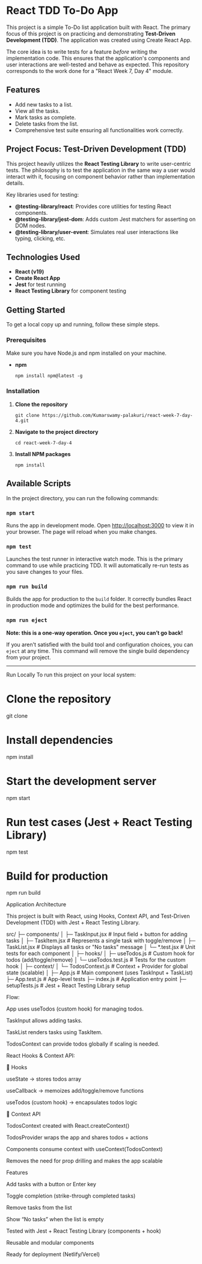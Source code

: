 # React TDD To-Do App

This project is a simple To-Do list application built with React. The primary focus of this project is on practicing and demonstrating **Test-Driven Development (TDD)**. The application was created using Create React App.

The core idea is to write tests for a feature *before* writing the implementation code. This ensures that the application's components and user interactions are well-tested and behave as expected. This repository corresponds to the work done for a "React Week 7, Day 4" module.

## Features

*   Add new tasks to a list.
*   View all the tasks.
*   Mark tasks as complete.
*   Delete tasks from the list.
*   Comprehensive test suite ensuring all functionalities work correctly.

## Project Focus: Test-Driven Development (TDD)

This project heavily utilizes the **React Testing Library** to write user-centric tests. The philosophy is to test the application in the same way a user would interact with it, focusing on component behavior rather than implementation details.

Key libraries used for testing:
*   **@testing-library/react**: Provides core utilities for testing React components.
*   **@testing-library/jest-dom**: Adds custom Jest matchers for asserting on DOM nodes.
*   **@testing-library/user-event**: Simulates real user interactions like typing, clicking, etc.

## Technologies Used

*   **React (v19)**
*   **Create React App**
*   **Jest** for test running
*   **React Testing Library** for component testing

## Getting Started

To get a local copy up and running, follow these simple steps.

### Prerequisites

Make sure you have Node.js and npm installed on your machine.
*   **npm**
    ```
    npm install npm@latest -g
    ```

### Installation

1.  **Clone the repository**
    ```
    git clone https://github.com/Kumarswamy-palakuri/react-week-7-day-4.git
    ```
2.  **Navigate to the project directory**
    ```
    cd react-week-7-day-4
    ```
3.  **Install NPM packages**
    ```
    npm install
    ```

## Available Scripts

In the project directory, you can run the following commands:

### `npm start`

Runs the app in development mode.
Open [http://localhost:3000](http://localhost:3000) to view it in your browser. The page will reload when you make changes.

### `npm test`

Launches the test runner in interactive watch mode.
This is the primary command to use while practicing TDD. It will automatically re-run tests as you save changes to your files.

### `npm run build`

Builds the app for production to the `build` folder.
It correctly bundles React in production mode and optimizes the build for the best performance.

### `npm run eject`

**Note: this is a one-way operation. Once you `eject`, you can’t go back!**

If you aren't satisfied with the build tool and configuration choices, you can `eject` at any time. This command will remove the single build dependency from your project.

---





Run Locally
To run this project on your local system:

# Clone the repository
git clone 
# Install dependencies
npm install

# Start the development server
npm start

# Run test cases (Jest + React Testing Library)
npm test

# Build for production
npm run build


Application Architecture

This project is built with React, using Hooks, Context API, and Test-Driven Development (TDD) with Jest + React Testing Library.

src/
 ├─ components/
 │   ├─ TaskInput.jsx       # Input field + button for adding tasks
 │   ├─ TaskItem.jsx        # Represents a single task with toggle/remove
 │   ├─ TaskList.jsx        # Displays all tasks or "No tasks" message
 │   └─ *.test.jsx          # Unit tests for each component
 │
 ├─ hooks/
 │   ├─ useTodos.js         # Custom hook for todos (add/toggle/remove)
 │   └─ useTodos.test.js    # Tests for the custom hook
 │
 ├─ context/
 │   └─ TodosContext.js     # Context + Provider for global state (scalable)
 │
 ├─ App.js                  # Main component (uses TaskInput + TaskList)
 ├─ App.test.js             # App-level tests
 ├─ index.js                # Application entry point
 ├─ setupTests.js           # Jest + React Testing Library setup


Flow:

App uses useTodos (custom hook) for managing todos.

TaskInput allows adding tasks.

TaskList renders tasks using TaskItem.

TodosContext can provide todos globally if scaling is needed.


React Hooks & Context API:

🔹 Hooks

useState → stores todos array

useCallback → memoizes add/toggle/remove functions

useTodos (custom hook) → encapsulates todos logic

🔹 Context API

TodosContext created with React.createContext()

TodosProvider wraps the app and shares todos + actions

Components consume context with useContext(TodosContext)

Removes the need for prop drilling and makes the app scalable

Features

 Add tasks with a button or Enter key

 Toggle completion (strike-through completed tasks)

 Remove tasks from the list

 Show “No tasks” when the list is empty

 Tested with Jest + React Testing Library (components + hook)

 Reusable and modular components


 Ready for deployment (Netlify/Vercel)

